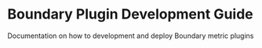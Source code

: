 # Boundary Plugin Development Guide

Documentation on how to development and deploy Boundary metric plugins
